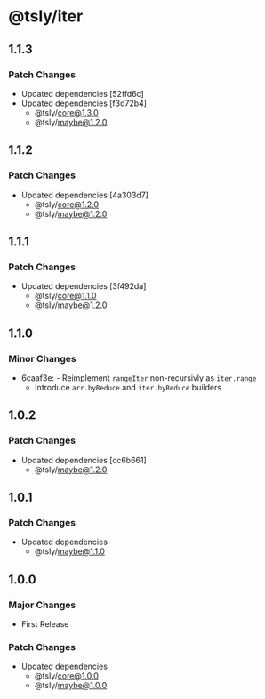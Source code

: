 # @tsly/iter

## 1.1.3

### Patch Changes

- Updated dependencies [52ffd6c]
- Updated dependencies [f3d72b4]
  - @tsly/core@1.3.0
  - @tsly/maybe@1.2.0

## 1.1.2

### Patch Changes

- Updated dependencies [4a303d7]
  - @tsly/core@1.2.0
  - @tsly/maybe@1.2.0

## 1.1.1

### Patch Changes

- Updated dependencies [3f492da]
  - @tsly/core@1.1.0
  - @tsly/maybe@1.2.0

## 1.1.0

### Minor Changes

- 6caaf3e: - Reimplement `rangeIter` non-recursivly as `iter.range`
  - Introduce `arr.byReduce` and `iter.byReduce` builders

## 1.0.2

### Patch Changes

- Updated dependencies [cc6b661]
  - @tsly/maybe@1.2.0

## 1.0.1

### Patch Changes

- Updated dependencies
  - @tsly/maybe@1.1.0

## 1.0.0

### Major Changes

- First Release

### Patch Changes

- Updated dependencies
  - @tsly/core@1.0.0
  - @tsly/maybe@1.0.0
